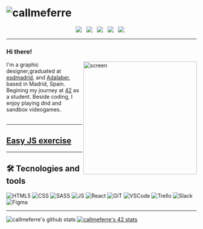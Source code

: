 # ![callmeferre](https://i.imgur.com/2ZH1ist.png?1)

<p align='center'>
<a href="https://behance.com/callmeferre"><img src="https://img.icons8.com/material/48/000000/behance.png"/></a>&nbsp;&nbsp;
<a href="https://twitter.com/callmeferre"><img src="https://img.icons8.com/material/48/000000/twitter--v1.png"/></a>&nbsp;&nbsp;
<a href="https://instagram.com/callmeferre"><img src="https://img.icons8.com/material/48/000000/instagram-new--v1.png"/></a>&nbsp;&nbsp;
<a href="https://www.linkedin.com/in/anacastrillosoria/"><img src="https://img.icons8.com/material/48/000000/linkedin--v1.png"/></a>&nbsp;&nbsp;
<a href="https://codepen.io/callmeferre"><img src="https://img.icons8.com/material/48/000000/codepen.png"/></a>&nbsp;&nbsp;
</p>

---

### Hi there!

<img align="right" alt="screen" src="https://i.imgur.com/DDHxqB5.png" width="300"/>

I'm a graphic designer,graduated at [esdmadrid](https://esdmadrid.es/), and [Adalaber](https://adalab.es/), based in Madrid, Spain. Begining my journey at [42](https://www.42madrid.com/) as a student. Beside coding, I enjoy playing dnd and sandbox videogames.
<br></br>

---
## [Easy JS exercise](https://github.com/callmeferre/easy-JS-exercises)
---

## 🛠️ Tecnologies and tools

![HTML5](https://img.shields.io/badge/html5%20-%23E34F26.svg?&style=for-the-badge&logo=html5&logoColor=white)
![CSS](https://img.shields.io/badge/css3%20-%231572B6.svg?&style=for-the-badge&logo=css3&logoColor=white)
![SASS](https://img.shields.io/badge/SASS%20-hotpink.svg?&style=for-the-badge&logo=SASS&logoColor=white)
![JS](https://img.shields.io/badge/javascript%20-%23323330.svg?&style=for-the-badge&logo=javascript&logoColor=white)
![React](https://img.shields.io/badge/react%20-%231572B6.svg?style=for-the-badge&logo=react&logoColor=white)
![GIT](https://img.shields.io/badge/-git-F05032.svg?style=for-the-badge&logo=git&logoColor=white)
![VSCode](https://img.shields.io/badge/-VS%20Code-007ACC.svg?style=for-the-badge&logo=visual-studio-code&logoColor=white)
![Trello](https://img.shields.io/badge/-Trello-0079BF.svg?style=for-the-badge&logo=Trello&logoColor=white)
![Slack](https://img.shields.io/badge/-Slack-E01563.svg?style=for-the-badge&logo=Slack&logoColor=white)
![Figma](https://img.shields.io/badge/figma%20-%23F24E1E.svg?&style=for-the-badge&logo=figma&logoColor=white)

---

![callmeferre's github stats](https://github-readme-stats.vercel.app/api?username=callmeferre&theme=algolia&show_icons=true)
[![callmeferre's 42 stats](https://badge42.herokuapp.com/api/stats/acastril?privacyEmail=true)](https://github.com/JaeSeoKim/badge42)





